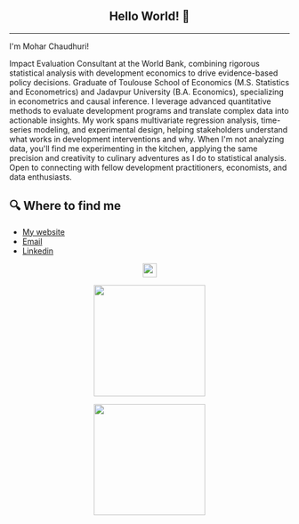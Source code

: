 <h2 align="center">Hello World! 👋</h2>

---
I'm Mohar Chaudhuri!

Impact Evaluation Consultant at the World Bank, combining rigorous statistical analysis with development economics to drive evidence-based policy decisions. Graduate of Toulouse School of Economics (M.S. Statistics and Econometrics) and Jadavpur University (B.A. Economics), specializing in econometrics and causal inference.
I leverage advanced quantitative methods to evaluate development programs and translate complex data into actionable insights. My work spans multivariate regression analysis, time-series modeling, and experimental design, helping stakeholders understand what works in development interventions and why.
When I'm not analyzing data, you'll find me experimenting in the kitchen, applying the same precision and creativity to culinary adventures as I do to statistical analysis.
Open to connecting with fellow development practitioners, economists, and data enthusiasts.

## 🔍 Where to find me 
- [My website](https://moharchaudhuri.com/)
- [Email](mailto:moharchaudhuri.ofc@gmail.com)
- [Linkedin](https://www.linkedin.com/in/mohar-chaudhuri/)

<p align=center>
<img height="25" src="https://komarev.com/ghpvc/?username=moharchaudhuri17&color=brightgreen" />
<a href="https://github.com/moharchaudhuri17">
</a>
</p>



<p align=center><img height=200 align="center" src="https://github-readme-stats.vercel.app/api?username=moharchaudhuri17&theme=transparent" /></p>

<p align=center> <img height=200 align="center" src="https://github-readme-stats.vercel.app/api/top-langs/?username=moharchaudhuri17&size_weight=0.5&count_weight=0.5&layout=compact&hide=javascript,css,scss,html,lua&theme=transparent&langs_count=8" /></p>





